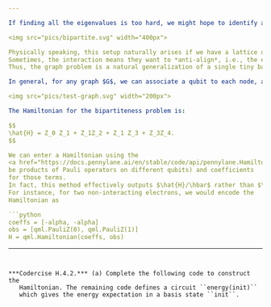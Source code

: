 ```yaml
---

If finding all the eigenvalues is too hard, we might hope to identify a *single* eigenvalue, such as the lowest energy level $E_\Omega$ and the corresponding **ground state** $\vert \Omega\rangle$. To see how this can be useful for solving computational problems, suppose we want to determine if a graph $G$ is **bipartite**, i.e., whether its nodes can be coloured red and blue so that edges always connect distinct colours. We give an example of a bipartite and a non-bipartite graph below:

<img src="pics/bipartite.svg" width="400px">

Physically speaking, this setup naturally arises if we have a lattice of electrons which interact only with each other and not with a background magnetic field.
Sometimes, the interaction means they want to *anti-align*, i.e., the energy will be lowered when adjacent electrons have spins in opposite directions.
Thus, the graph problem is a natural generalization of a single tiny bar magnet!

In general, for any graph $G$, we can associate a qubit to each node, a colour to a qubit state, an interaction to each edge, and put together a Hamiltonian whose ground state tells us if the graph is bipartite. For instance, let's use the graph on the left with qubit labels as follows:

<img src="pics/test-graph.svg" width="200px">

The Hamiltonian for the bipartiteness problem is:

$$
\hat{H} = Z_0 Z_1 + Z_1Z_2 + Z_1 Z_3 + Z_3Z_4.
$$

We can enter a Hamiltonian using the
<a href="https://docs.pennylane.ai/en/stable/code/api/pennylane.Hamiltonian.html" target="_blank"><tt>qml.Hamiltonian</tt></a> method, which builds $\hat{H}$ by pairing a list of terms (assumed to
be products of Pauli operators on different qubits) and coefficients
for those terms.
In fact, this method effectively outputs $\hat{H}/\hbar$ rather than $\hat{H}$.
For instance, for two non-interacting electrons, we would encode the
Hamiltonian as

```python
coeffs = [-alpha, -alpha]
obs = [qml.PauliZ(0), qml.PauliZ(1)]
H = qml.Hamiltonian(coeffs, obs)
```

---
```


***Codercise H.4.2.*** (a) Complete the following code to construct the
   Hamiltonian. The remaining code defines a circuit ``energy(init)``
   which gives the energy expectation in a basis state ``init``.
